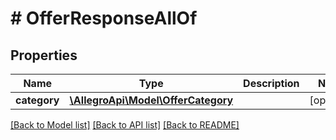 # # OfferResponseAllOf

## Properties

Name | Type | Description | Notes
------------ | ------------- | ------------- | -------------
**category** | [**\AllegroApi\Model\OfferCategory**](OfferCategory.md) |  | [optional]

[[Back to Model list]](../../README.md#models) [[Back to API list]](../../README.md#endpoints) [[Back to README]](../../README.md)
